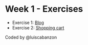 # Week 1 - Exercises
* Exercise 1: [Blog](http://github.com/luiscabanzon/ironhack_online_repository/tree/master/week_1/Ex1_1-blog)
* Exercise 2: [Shopping cart](http://github.com/luiscabanzon/ironhack_online_repository/tree/master/week_1/Ex1_2-shopping_cart)

Coded by @luiscabanzon
